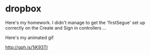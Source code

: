 # dropbox

Here's my homework. I didn't manage to get the 'firstSegue' set up correctly on the Create and Sign in controllers ... 

Here's my animated gif

http://gph.is/1iK93TI
